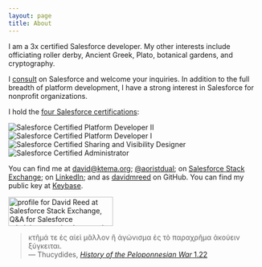 ```yaml
---
layout: page
title: About
---
```


I am a 3x certified Salesforce developer. My other interests include officiating roller derby, Ancient Greek, Plato, botanical gardens, and cryptography.

I [consult]({{site.baseurl}}/consulting) on Salesforce and welcome your inquiries. In addition to the full breadth of platform development, I have a strong interest in Salesforce for nonprofit organizations.

I hold the [four Salesforce certifications](http://certification.salesforce.com/verification-email?init=1&email=david@ktema.org):

<div>
<img style="display: inline;" src="{{ site.baseurl }}/public/SFU_CRT_BDG_Pltfrm_Dev_II_RGB.png" alt="Salesforce Certified Platform Developer II" /> 
<img style="display: inline;" src="{{ site.baseurl }}/public/SFU_CRT_BDG_Pltfrm_Dev_I_RGB.png" alt="Salesforce Certified Platform Developer I" />
<img style="display: inline;" src="{{ site.baseurl }}/public/Salesforce_Sharing_Visibility_Designer.png" alt="Salesforce Certified Sharing and Visibility Designer" />
<img style="display: inline;" src="{{ site.baseurl }}/public/SFU_CRT_BDG_Admin_RGB.png" alt="Salesforce Certified Administrator" />
</div>

You can find me at [david@ktema.org](mailto:david@ktema.org); [@aoristdual](https://twitter.com/aoristdual); on [Salesforce Stack Exchange](https://salesforce.stackexchange.com/users/46017/david-reed); on [LinkedIn](https://www.linkedin.com/in/david-reed-16175b31); and as [davidmreed](https://github.com/davidmreed) on GitHub.
You can find my public key at [Keybase](https://keybase.io/davidreed).

<a href="https://salesforce.stackexchange.com/users/46017/david-reed">
<img src="https://salesforce.stackexchange.com/users/flair/46017.png?theme=clean" width="208" height="58" alt="profile for David Reed at Salesforce Stack Exchange, Q&amp;A for Salesforce administrators, implementation experts, developers and anybody in-between" title="profile for David Reed at Salesforce Stack Exchange, Q&amp;A for Salesforce administrators, implementation experts, developers and anybody in-between">
</a>

> <span class="greek">κτῆμά τε ἐς αἰεὶ μᾶλλον ἢ ἀγώνισμα ἐς τὸ παραχρῆμα ἀκούειν ξύγκειται.</span><br />
  &mdash; Thucydides, [<cite>History of the Peloponnesian War</cite> 1.22](http://www.perseus.tufts.edu/hopper/text?doc=Thuc.+1.22&fromdoc=Perseus%3Atext%3A1999.01.0247)

